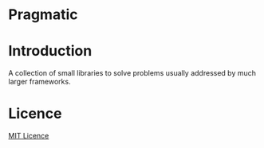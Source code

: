 Pragmatic
=========

# Introduction

A collection of small libraries to solve problems usually addressed by much larger frameworks.

# Licence

[MIT Licence](http://opensource.org/licenses/MIT)